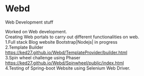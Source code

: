 
# Webd
Web Development stuff


Worked on Web development.<br/>
Creating Web portals to carry out different functionalities on web.<br/>
1.Full stack Blog website Bootstrap|Nodejs| in progress <br/>
2.Template Builder  https://ked27.github.io/Webd/TemplateProvider/builder.html <br/>
3.Spin wheel challenge using Phaser https://ked27.github.io/Webd/Spinwheel/public/index.html <br/>
4.Testing of Spring-boot Website using Selenium Web Driver. <br/>



